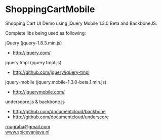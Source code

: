 ShoppingCartMobile
==================

Shopping Cart UI Demo using jQuery Mobile 1.3.0 Beta and BackboneJS.

Complete libs being used as following:

jQuery (jquery-1.8.3.min.js)
- http://jquery.com/

jquery.tmpl (jquery.tmpl.js)
- http://github.com/jquery/jquery-tmpl

jquery-mobile (jquery.mobile-1.3.0-beta.1.min.js)
- http://jquerymobile.com/

underscore.js & backbone.js
- http://github.com/documentcloud/backbone
- http://github.com/documentcloud/underscore


rnugraha@gmail.com  
www.spicevanjava.nl

